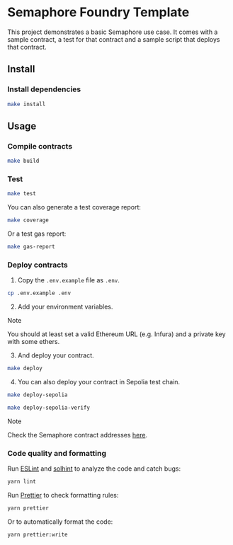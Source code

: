# Semaphore Foundry Template

This project demonstrates a basic Semaphore use case. It comes with a sample contract, a test for that contract and a sample script that deploys that contract.

## Install  

### Install dependencies

```bash
make install
```

## Usage

### Compile contracts

```bash
make build
```

### Test

```bash
make test
```

You can also generate a test coverage report:

```bash
make coverage
```

Or a test gas report:

```bash  
make gas-report
```

### Deploy contracts

1. Copy the `.env.example` file as `.env`.

```bash
cp .env.example .env
```

2. Add your environment variables.

> [!NOTE]
> You should at least set a valid Ethereum URL (e.g. Infura) and a private key with some ethers.

3. And deploy your contract.

```bash
make deploy
```

4. You can also deploy your contract in Sepolia test chain.

```bash
make deploy-sepolia
```

```bash
make deploy-sepolia-verify
```

> [!NOTE]
> Check the Semaphore contract addresses [here](https://docs.semaphore.pse.dev/deployed-contracts).

### Code quality and formatting

Run [ESLint](https://eslint.org/) and [solhint](https://github.com/protofire/solhint) to analyze the code and catch bugs:

```bash
yarn lint
```

Run [Prettier](https://prettier.io/) to check formatting rules:

```bash
yarn prettier
```

Or to automatically format the code:

```bash
yarn prettier:write
```
